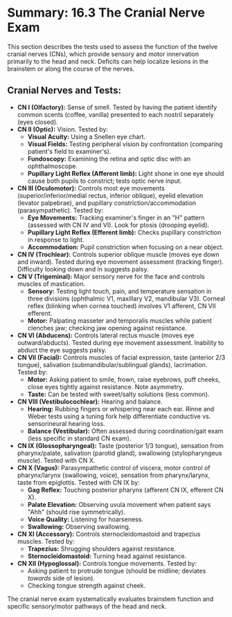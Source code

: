 # Summary: 16.3 The Cranial Nerve Exam

This section describes the tests used to assess the function of the twelve cranial nerves (CNs), which provide sensory and motor innervation primarily to the head and neck. Deficits can help localize lesions in the brainstem or along the course of the nerves.

## Cranial Nerves and Tests:

*   **CN I (Olfactory):** Sense of smell. Tested by having the patient identify common scents (coffee, vanilla) presented to each nostril separately (eyes closed).
*   **CN II (Optic):** Vision. Tested by:
    *   **Visual Acuity:** Using a Snellen eye chart.
    *   **Visual Fields:** Testing peripheral vision by confrontation (comparing patient's field to examiner's).
    *   **Fundoscopy:** Examining the retina and optic disc with an ophthalmoscope.
    *   **Pupillary Light Reflex (Afferent limb):** Light shone in one eye should cause both pupils to constrict; tests optic nerve input.
*   **CN III (Oculomotor):** Controls most eye movements (superior/inferior/medial rectus, inferior oblique), eyelid elevation (levator palpebrae), and pupillary constriction/accommodation (parasympathetic). Tested by:
    *   **Eye Movements:** Tracking examiner's finger in an "H" pattern (assessed with CN IV and VI). Look for ptosis (drooping eyelid).
    *   **Pupillary Light Reflex (Efferent limb):** Checks pupillary constriction in response to light.
    *   **Accommodation:** Pupil constriction when focusing on a near object.
*   **CN IV (Trochlear):** Controls superior oblique muscle (moves eye down and inward). Tested during eye movement assessment (tracking finger). Difficulty looking down and in suggests palsy.
*   **CN V (Trigeminal):** Major sensory nerve for the face and controls muscles of mastication.
    *   **Sensory:** Testing light touch, pain, and temperature sensation in three divisions (ophthalmic V1, maxillary V2, mandibular V3). Corneal reflex (blinking when cornea touched) involves V1 afferent, CN VII efferent.
    *   **Motor:** Palpating masseter and temporalis muscles while patient clenches jaw; checking jaw opening against resistance.
*   **CN VI (Abducens):** Controls lateral rectus muscle (moves eye outward/abducts). Tested during eye movement assessment. Inability to abduct the eye suggests palsy.
*   **CN VII (Facial):** Controls muscles of facial expression, taste (anterior 2/3 tongue), salivation (submandibular/sublingual glands), lacrimation. Tested by:
    *   **Motor:** Asking patient to smile, frown, raise eyebrows, puff cheeks, close eyes tightly against resistance. Note asymmetry.
    *   **Taste:** Can be tested with sweet/salty solutions (less common).
*   **CN VIII (Vestibulocochlear):** Hearing and balance.
    *   **Hearing:** Rubbing fingers or whispering near each ear. Rinne and Weber tests using a tuning fork help differentiate conductive vs. sensorineural hearing loss.
    *   **Balance (Vestibular):** Often assessed during coordination/gait exam (less specific in standard CN exam).
*   **CN IX (Glossopharyngeal):** Taste (posterior 1/3 tongue), sensation from pharynx/palate, salivation (parotid gland), swallowing (stylopharyngeus muscle). Tested with CN X.
*   **CN X (Vagus):** Parasympathetic control of viscera, motor control of pharynx/larynx (swallowing, voice), sensation from pharynx/larynx, taste from epiglottis. Tested with CN IX by:
    *   **Gag Reflex:** Touching posterior pharynx (afferent CN IX, efferent CN X).
    *   **Palate Elevation:** Observing uvula movement when patient says "Ahh" (should rise symmetrically).
    *   **Voice Quality:** Listening for hoarseness.
    *   **Swallowing:** Observing swallowing.
*   **CN XI (Accessory):** Controls sternocleidomastoid and trapezius muscles. Tested by:
    *   **Trapezius:** Shrugging shoulders against resistance.
    *   **Sternocleidomastoid:** Turning head against resistance.
*   **CN XII (Hypoglossal):** Controls tongue movements. Tested by:
    *   Asking patient to protrude tongue (should be midline; deviates *towards* side of lesion).
    *   Checking tongue strength against cheek.

The cranial nerve exam systematically evaluates brainstem function and specific sensory/motor pathways of the head and neck.
